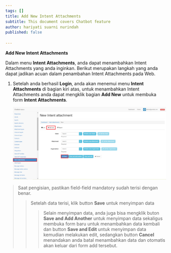 ```yaml
---
tags: []
title: Add New Intent Attachments
subtitle: This document covers Chatbot feature
author: hariyati suarni nurindah
published: false

---
```

**Add New Intent Attachments**

Dalam menu **Intent Attachments**, anda dapat menambahkan Intent Attachments yang anda inginkan. Berikut merupakan langkah yang anda dapat jadikan acuan dalam penambahan Intent Attachments pada Web.

1. Setelah anda berhasil **Login**, anda akan menemui menu **Intent Attachments** di bagian kiri atas, untuk menambahkan Intent Attachments anda dapat mengklik bagian **Add New** untuk membuka form **Intent Attachments**.

   ![](/uploads/intent-attachment5.PNG)

> Saat pengisian, pastikan field-field mandatory sudah terisi dengan benar.
>
> > Setelah data terisi, klik button **Save** untuk menyimpan data
> >
> > > Selain menyimpan data, anda juga bisa mengklik buton **Save and Add Another** untuk menyimpan data sekaligus membuka form baru untuk menambahkan data kembali dan button **Save and Edit** untuk menyimpan data kemudian melakukan edit, sedangkan button **Cancel** menandakan anda batal menambahkan data dan otomatis akan keluar dari form add tersebut.